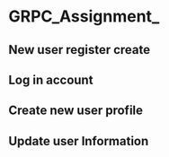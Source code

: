 # GRPC_Assignment_

## New user register create
## Log in account
## Create new user profile
## Update user Information
